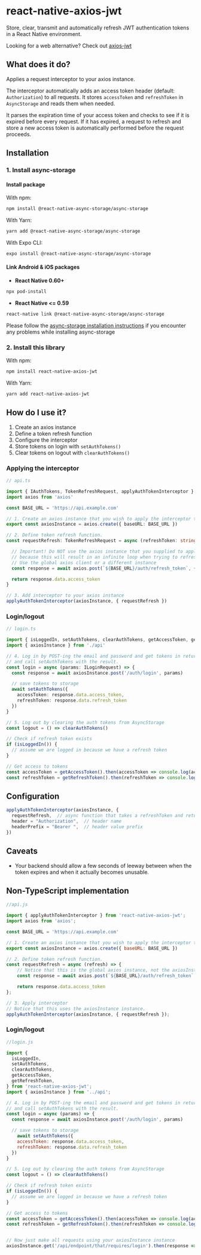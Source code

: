 # react-native-axios-jwt

Store, clear, transmit and automatically refresh JWT authentication tokens in a React Native environment.

Looking for a web alternative? Check out [axios-jwt](https://github.com/jetbridge/axios-jwt)

## What does it do?

Applies a request interceptor to your axios instance.

The interceptor automatically adds an access token header (default: `Authorization`) to all requests.
It stores `accessToken` and `refreshToken` in `AsyncStorage` and reads them when needed.

It parses the expiration time of your access token and checks to see if it is expired before every request. If it has expired, a request to
refresh and store a new access token is automatically performed before the request proceeds.

## Installation

### 1. Install async-storage

#### Install package

With npm:

```bash
npm install @react-native-async-storage/async-storage
```

With Yarn:

```bash
yarn add @react-native-async-storage/async-storage
```

With Expo CLI:

```bash
expo install @react-native-async-storage/async-storage
```

#### Link Android & iOS packages

- **React Native 0.60+**

```bash
npx pod-install
```

- **React Native <= 0.59**

```bash
react-native link @react-native-async-storage/async-storage
```

Please follow the [async-storage installation instructions](https://react-native-async-storage.github.io/async-storage/docs/install/) if you encounter any problems while installing async-storage

### 2. Install this library

With npm:

```bash
npm install react-native-axios-jwt
```

With Yarn:

```bash
yarn add react-native-axios-jwt
```

## How do I use it?

1. Create an axios instance
2. Define a token refresh function
3. Configure the interceptor
4. Store tokens on login with `setAuthTokens()`
5. Clear tokens on logout with `clearAuthTokens()`

### Applying the interceptor

```typescript
// api.ts

import { IAuthTokens, TokenRefreshRequest, applyAuthTokenInterceptor } from 'react-native-axios-jwt'
import axios from 'axios'

const BASE_URL = 'https://api.example.com'

// 1. Create an axios instance that you wish to apply the interceptor to
export const axiosInstance = axios.create({ baseURL: BASE_URL })

// 2. Define token refresh function.
const requestRefresh: TokenRefreshRequest = async (refreshToken: string): Promise<string> => {

  // Important! Do NOT use the axios instance that you supplied to applyAuthTokenInterceptor
  // because this will result in an infinite loop when trying to refresh the token.
  // Use the global axios client or a different instance
  const response = await axios.post(`${BASE_URL}/auth/refresh_token`, { token: refreshToken })

  return response.data.access_token
}

// 3. Add interceptor to your axios instance
applyAuthTokenInterceptor(axiosInstance, { requestRefresh })
```

### Login/logout

```typescript
// login.ts

import { isLoggedIn, setAuthTokens, clearAuthTokens, getAccessToken, getRefreshToken } from 'react-native-axios-jwt'
import { axiosInstance } from './api'

// 4. Log in by POST-ing the email and password and get tokens in return
// and call setAuthTokens with the result.
const login = async (params: ILoginRequest) => {
  const response = await axiosInstance.post('/auth/login', params)

  // save tokens to storage
  await setAuthTokens({
    accessToken: response.data.access_token,
    refreshToken: response.data.refresh_token
  })
}

// 5. Log out by clearing the auth tokens from AsyncStorage
const logout = () => clearAuthTokens()

// Check if refresh token exists
if (isLoggedIn()) {
  // assume we are logged in because we have a refresh token
}

// Get access to tokens
const accessToken = getAccessToken().then(accessToken => console.log(accessToken))
const refreshToken = getRefreshToken().then(refreshToken => console.log(refreshToken))
```

## Configuration

```typescript
applyAuthTokenInterceptor(axiosInstance, {
  requestRefresh,  // async function that takes a refreshToken and returns a promise the resolves in a fresh accessToken
  header = "Authorization",  // header name
  headerPrefix = "Bearer ",  // header value prefix
})
```

## Caveats

- Your backend should allow a few seconds of leeway between when the token expires and when it actually becomes unusable.

## Non-TypeScript implementation

```javascript
//api.js

import { applyAuthTokenInterceptor } from 'react-native-axios-jwt';
import axios from 'axios';

const BASE_URL = 'https://api.example.com'

// 1. Create an axios instance that you wish to apply the interceptor to
export const axiosInstance = axios.create({ baseURL: BASE_URL })

// 2. Define token refresh function.
const requestRefresh = async (refresh) => {
    // Notice that this is the global axios instance, not the axiosInstance!
    const response = await axios.post(`${BASE_URL}/auth/refresh_token`, { refresh })

    return response.data.access_token
};

// 3. Apply interceptor
// Notice that this uses the axiosInstance instance.
applyAuthTokenInterceptor(axiosInstance, { requestRefresh }); 
```
### Login/logout

```javascript
//login.js

import {
  isLoggedIn,
  setAuthTokens,
  clearAuthTokens,
  getAccessToken,
  getRefreshToken,
} from 'react-native-axios-jwt';
import { axiosInstance } from '../api';

// 4. Log in by POST-ing the email and password and get tokens in return
// and call setAuthTokens with the result.
const login = async (params) => {
  const response = await axiosInstance.post('/auth/login', params)

  // save tokens to storage
    await setAuthTokens({
    accessToken: response.data.access_token,
    refreshToken: response.data.refresh_token
  })
}

// 5. Log out by clearing the auth tokens from AsyncStorage
const logout = () => clearAuthTokens()

// Check if refresh token exists
if (isLoggedIn()) {
  // assume we are logged in because we have a refresh token
}

// Get access to tokens
const accessToken = getAccessToken().then(accessToken => console.log(accessToken))
const refreshToken = getRefreshToken().then(refreshToken => console.log(refreshToken))


// Now just make all requests using your axiosInstance instance
axiosInstance.get('/api/endpoint/that/requires/login').then(response => { })

```
